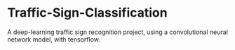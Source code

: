 # Traffic-Sign-Classification
A  deep-learning traffic sign recognition project, using a convolutional neural network model, with tensorflow.
